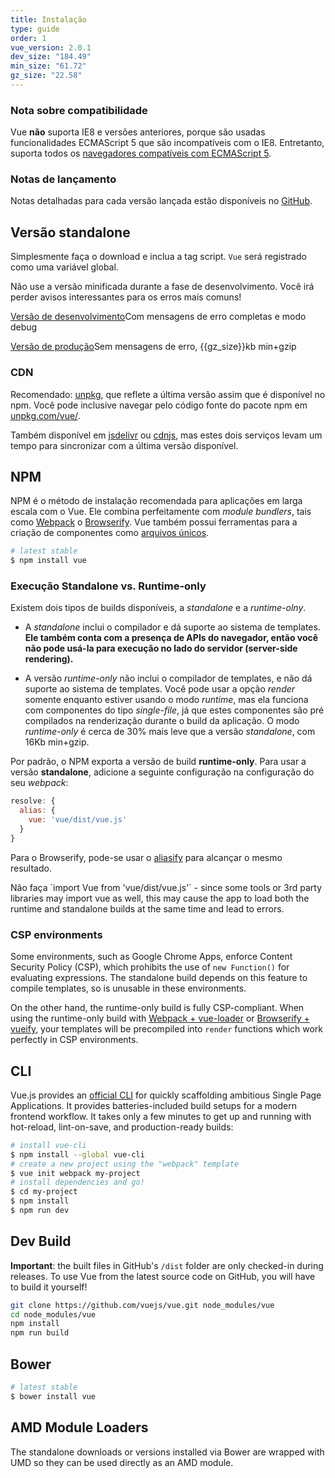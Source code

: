 ```yaml
---
title: Instalação
type: guide
order: 1
vue_version: 2.0.1
dev_size: "184.49"
min_size: "61.72"
gz_size: "22.58"
---
```


### Nota sobre compatibilidade

Vue **não** suporta IE8 e versões anteriores, porque são usadas funcionalidades ECMAScript 5 que são incompatíveis com o IE8. Entretanto, suporta todos os [navegadores compatíveis com ECMAScript 5](http://caniuse.com/#feat=es5).

### Notas de lançamento

Notas detalhadas para cada versão lançada estão disponíveis no [GitHub](https://github.com/vuejs/vue/releases).

## Versão standalone

Simplesmente faça o download e inclua a tag script. `Vue` será registrado como uma variável global.

<p class="tip">Não use a versão minificada durante a fase de desenvolvimento. Você irá perder avisos interessantes para os erros mais comuns!</p>

<div id="downloads">
<a class="button" href="/js/vue.js" download>Versão de desenvolvimento</a><span class="light info">Com mensagens de erro completas e modo debug</span>

<a class="button" href="/js/vue.min.js" download>Versão de produção</a><span class="light info">Sem mensagens de erro, {{gz_size}}kb min+gzip</span>
</div>

### CDN

Recomendado: [unpkg](https://unpkg.com/vue/dist/vue.js), que reflete a última versão assim que é disponível no npm. Você pode inclusive navegar pelo código fonte do pacote npm em [unpkg.com/vue/](https://unpkg.com/vue/).

Também disponível em [jsdelivr](//cdn.jsdelivr.net/vue/{{vue_version}}/vue.js) ou [cdnjs](//cdnjs.cloudflare.com/ajax/libs/vue/{{vue_version}}/vue.js), mas estes dois serviços levam um tempo para sincronizar com a última versão disponível.

## NPM

NPM é o método de instalação recomendada para aplicações em larga escala com o Vue. Ele combina perfeitamente com *module bundlers*, tais como [Webpack](http://webpack.github.io/) o [Browserify](http://browserify.org/). Vue também possui ferramentas para a criação de componentes como [arquivos únicos](single-file-components.html).

``` bash
# latest stable
$ npm install vue
```

### Execução Standalone vs. Runtime-only 

Existem dois tipos de builds disponíveis, a *standalone* e a *runtime-olny*.

- A *standalone* inclui o compilador e dá suporte ao sistema de templates. **Ele também conta com a presença de APIs do navegador, então você não pode usá-la para execução no lado do servidor (server-side rendering).**

- A versão *runtime-only* não inclui o compilador de templates, e não dá suporte ao sistema de templates. Você pode usar a opção *render* somente enquanto estiver usando o modo *runtime*, mas ela funciona com componentes do tipo *single-file*, já que estes componentes são pré compilados na renderização durante o build da aplicação. O modo *runtime-only* é cerca de 30% mais leve que a versão *standalone*, com 16Kb min+gzip.

Por padrão, o NPM exporta a versão de build **runtime-only**. Para usar a versão **standalone**, adicione a seguinte configuração na configuração do seu *webpack*:

``` js
resolve: {
  alias: {
    vue: 'vue/dist/vue.js'
  }
}
```

Para o Browserify, pode-se usar o [aliasify](https://github.com/benbria/aliasify) para alcançar o mesmo resultado.

<p class="tip">Não faça `import Vue from 'vue/dist/vue.js'` - since some tools or 3rd party libraries may import vue as well, this may cause the app to load both the runtime and standalone builds at the same time and lead to errors.</p>

### CSP environments

Some environments, such as Google Chrome Apps, enforce Content Security Policy (CSP), which prohibits the use of `new Function()` for evaluating expressions. The standalone build depends on this feature to compile templates, so is unusable in these environments.

On the other hand, the runtime-only build is fully CSP-compliant. When using the runtime-only build with [Webpack + vue-loader](https://github.com/vuejs-templates/webpack-simple) or [Browserify + vueify](https://github.com/vuejs-templates/browserify-simple), your templates will be precompiled into `render` functions which work perfectly in CSP environments.

## CLI

Vue.js provides an [official CLI](https://github.com/vuejs/vue-cli) for quickly scaffolding ambitious Single Page Applications. It provides batteries-included build setups for a modern frontend workflow. It takes only a few minutes to get up and running with hot-reload, lint-on-save, and production-ready builds:

``` bash
# install vue-cli
$ npm install --global vue-cli
# create a new project using the "webpack" template
$ vue init webpack my-project
# install dependencies and go!
$ cd my-project
$ npm install
$ npm run dev
```

## Dev Build

**Important**: the built files in GitHub's `/dist` folder are only checked-in during releases. To use Vue from the latest source code on GitHub, you will have to build it yourself!

``` bash
git clone https://github.com/vuejs/vue.git node_modules/vue
cd node_modules/vue
npm install
npm run build
```

## Bower

``` bash
# latest stable
$ bower install vue
```

## AMD Module Loaders

The standalone downloads or versions installed via Bower are wrapped with UMD so they can be used directly as an AMD module.
